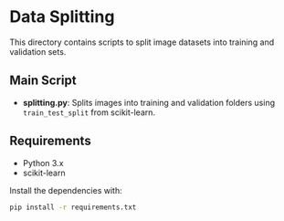 # Data Splitting

This directory contains scripts to split image datasets into training and validation sets.

## Main Script
- **splitting.py**: Splits images into training and validation folders using `train_test_split` from scikit-learn.

## Requirements
- Python 3.x
- scikit-learn

Install the dependencies with:
```bash
pip install -r requirements.txt
```
```
